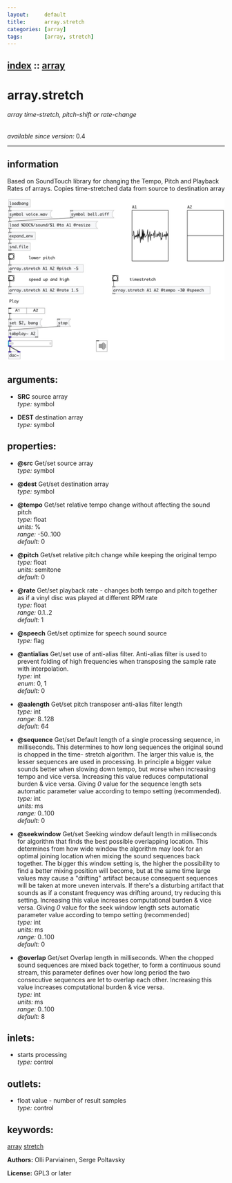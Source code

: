```yaml
---
layout:     default
title:      array.stretch
categories: [array]
tags:       [array, stretch]
---
```

[index](index.html) :: [array](category_array.html)
---

# array.stretch

###### array time-stretch, pitch-shift or rate-change

*available since version:* 0.4

---


## information
Based on SoundTouch library for changing the Tempo, Pitch and Playback Rates of arrays. Copies time-stretched data from source to destination array


[![example](../examples/img/array.stretch.jpg)](../examples/pd/array.stretch.pd)



## arguments:

* **SRC**
source array<br>
_type:_ symbol<br>

* **DEST**
destination array<br>
_type:_ symbol<br>





## properties:

* **@src** 
Get/set source array<br>
_type:_ symbol<br>

* **@dest** 
Get/set destination array<br>
_type:_ symbol<br>

* **@tempo** 
Get/set relative tempo change without affecting the sound pitch<br>
_type:_ float<br>
_units:_ %<br>
_range:_ -50..100<br>
_default:_ 0<br>

* **@pitch** 
Get/set relative pitch change while keeping the original tempo<br>
_type:_ float<br>
_units:_ semitone<br>
_default:_ 0<br>

* **@rate** 
Get/set playback rate - changes both tempo and pitch together as if a vinyl disc was
played at different RPM rate<br>
_type:_ float<br>
_range:_ 0.1..2<br>
_default:_ 1<br>

* **@speech** 
Get/set optimize for speech sound source<br>
_type:_ flag<br>

* **@antialias** 
Get/set use of anti-alias filter. Anti-alias filter is used to prevent folding of high
frequencies when transposing the sample rate with interpolation.<br>
_type:_ int<br>
_enum:_ 0, 1<br>
_default:_ 0<br>

* **@aalength** 
Get/set pitch transposer anti-alias filter length<br>
_type:_ int<br>
_range:_ 8..128<br>
_default:_ 64<br>

* **@sequence** 
Get/set Default length of a single processing sequence, in milliseconds. This
determines to how long sequences the original sound is chopped in the time-
stretch algorithm. The larger this value is, the lesser sequences are used in
processing. In principle a bigger value sounds better when slowing down tempo,
but worse when increasing tempo and vice versa. Increasing this value reduces
computational burden &amp; vice versa. Giving *0* value for the sequence length
sets automatic parameter value according to tempo setting (recommended).<br>
_type:_ int<br>
_units:_ ms<br>
_range:_ 0..100<br>
_default:_ 0<br>

* **@seekwindow** 
Get/set Seeking window default length in milliseconds for algorithm that finds the best
possible overlapping location. This determines from how wide window the
algorithm may look for an optimal joining location when mixing the sound
sequences back together. The bigger this window setting is, the higher the
possibility to find a better mixing position will become, but at the same time
large values may cause a &#34;drifting&#34; artifact because consequent sequences will
be taken at more uneven intervals. If there&#39;s a disturbing artifact that sounds
as if a constant frequency was drifting around, try reducing this setting.
Increasing this value increases computational burden &amp; vice versa. Giving *0*
value for the seek window length sets automatic parameter value according to
tempo setting (recommended)<br>
_type:_ int<br>
_units:_ ms<br>
_range:_ 0..100<br>
_default:_ 0<br>

* **@overlap** 
Get/set Overlap length in milliseconds. When the chopped sound sequences are mixed back
together, to form a continuous sound stream, this parameter defines over how
long period the two consecutive sequences are let to overlap each other.
Increasing this value increases computational burden &amp; vice versa.<br>
_type:_ int<br>
_units:_ ms<br>
_range:_ 0..100<br>
_default:_ 8<br>



## inlets:

* starts processing<br>
_type:_ control



## outlets:

* float value - number of result samples<br>
_type:_ control



## keywords:

[array](keywords/array.html)
[stretch](keywords/stretch.html)






**Authors:** Olli Parviainen, Serge Poltavsky




**License:** GPL3 or later





